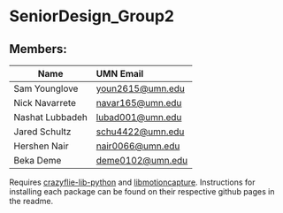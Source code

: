 # SeniorDesign_Group2

## Members:
| Name              | UMN Email             |
| ----------------- | :-------------------- |
| Sam Younglove     | youn2615@umn.edu      |
| Nick Navarrete    | navar165@umn.edu      |
| Nashat Lubbadeh   | lubad001@umn.edu      |
| Jared Schultz     | schu4422@umn.edu      |
| Hershen Nair      | nair0066@umn.edu      |
| Beka Deme         | deme0102@umn.edu      |


Requires [crazyflie-lib-python](https://github.com/bitcraze/crazyflie-lib-python) and [libmotioncapture](https://github.com/IMRCLab/libmotioncapture). Instructions for installing each package can be found on their respective github pages in the readme.

